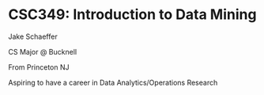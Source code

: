 # CSC349: Introduction to Data Mining

Jake Schaeffer

CS Major @ Bucknell

From Princeton NJ

Aspiring to have a career in Data Analytics/Operations Research

